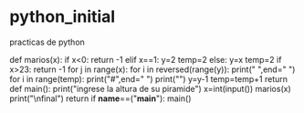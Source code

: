 # python_initial
practicas de python

def marios(x):
    if x<0:
        return -1
    elif x==1:
        y=2
        temp=2
    else:
        y=x
        temp=2
    if x>23:
        return -1
    for j in range(x):
        for i in reversed(range(y)):
            print(" ",end=" ")
        for i in range(temp):
            print("#",end=" ")
        print("")
        y=y-1
        temp=temp+1
    return
def main():
    print("ingrese la altura de su piramide")
    x=int(input())
    marios(x)
    print("\nfinal")
    return
if __name__==("__main__"):
    main()
